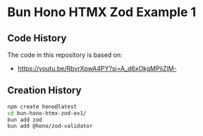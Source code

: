 # Bun Hono HTMX Zod Example 1

## Code History

The code in this repository is based on:

- https://youtu.be/RbvrXpwA4PY?si=A_d6xOkgMPiiZlM-

## Creation History

```bash
npm create hono@latest
cd bun-hono-htmx-zod-ex1/
bun add zod
bun add @hono/zod-validator
```
